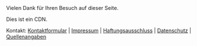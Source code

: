<link rel="icon" href="https://new.pc-cdn.eu//favicon-32x32.png?v=b167ffb19084303c43ecd08fcbf3dbd6" type="image/png"/>
<link rel="manifest" href="https://new.pc-cdn.eu//manifest.webmanifest" crossorigin="anonymous"/>
<meta name="theme-color" content="#31BAFD"/>
<link rel="apple-touch-icon" sizes="48x48" href="https://new.pc-cdn.eu//icons/icon-48x48.png?v=b167ffb19084303c43ecd08fcbf3dbd6"/>
<link rel="apple-touch-icon" sizes="72x72" href="https://new.pc-cdn.eu//icons/icon-72x72.png?v=b167ffb19084303c43ecd08fcbf3dbd6"/>
<link rel="apple-touch-icon" sizes="96x96" href="https://new.pc-cdn.eu//icons/icon-96x96.png?v=b167ffb19084303c43ecd08fcbf3dbd6"/>
<link rel="apple-touch-icon" sizes="144x144" href="https://new.pc-cdn.eu//icons/icon-144x144.png?v=b167ffb19084303c43ecd08fcbf3dbd6"/>
<link rel="apple-touch-icon" sizes="192x192" href="https://new.pc-cdn.eu//icons/icon-192x192.png?v=b167ffb19084303c43ecd08fcbf3dbd6"/>
<link rel="apple-touch-icon" sizes="256x256" href="https://new.pc-cdn.eu//icons/icon-256x256.png?v=b167ffb19084303c43ecd08fcbf3dbd6"/>
<link rel="apple-touch-icon" sizes="384x384" href="https://new.pc-cdn.eu//icons/icon-384x384.png?v=b167ffb19084303c43ecd08fcbf3dbd6"/>
<link rel="apple-touch-icon" sizes="512x512" href="https://new.pc-cdn.eu//icons/icon-512x512.png?v=b167ffb19084303c43ecd08fcbf3dbd6"/>



<link rel="stylesheet" href="https://nipp.es/css/style.css?v=1.8" type="text/css" media="screen" />
<link rel="stylesheet" href="https://nipp.es/css/tablesorter.css?v=1.8" type="text/css" media="screen" />
<style type="text/css">
body {
background-color: #31BAFD;
background:url('/assets/images/overlay.svg') 0 0 no-repeat;
/* background-image:url("/assets/images/overlay.svg");
/* background-position:center; /* Center the image */
/* background-repeat:no-repeat; /* Do not repeat the image */
background-size: cover; /* Resize the background image to cover the entire container */
}
</style>


   

   

<div id="wrap">
Vielen Dank für Ihren Besuch auf dieser Seite. 

Dies ist ein CDN. 
</div>

   
   


<footer id="footer" role="contentinfo">


<p> 			
Kontakt: 			
<a href="https://nipp.es/kontakt">Kontaktformular</a> 
| 			
<a href="https://nipp.es/impressumn">Impressum</a> 
| 			
<a href="https://nipp.es/haftungsausschluss">Haftungsausschluss</a> 
| 			
<a href="https://nipp.es/datenschutz">Datenschutz</a> 
| 			
<a href="https://nipp.es/quellenangaben">Quellenangaben</a>

